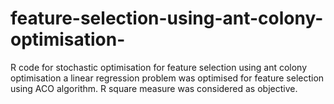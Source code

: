 # feature-selection-using-ant-colony-optimisation-
R code for stochastic optimisation for feature selection using ant colony optimisation
a linear regression problem was optimised for feature selection using ACO algorithm.
R square measure was considered as objective.

